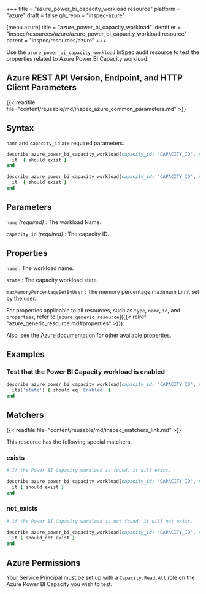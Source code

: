 +++
title = "azure_power_bi_capacity_workload resource"
platform = "azure"
draft = false
gh_repo = "inspec-azure"

[menu.azure]
title = "azure_power_bi_capacity_workload"
identifier = "inspec/resources/azure/azure_power_bi_capacity_workload resource"
parent = "inspec/resources/azure"
+++

Use the `azure_power_bi_capacity_workload` InSpec audit resource to test the properties related to Azure Power BI Capacity workload.

## Azure REST API Version, Endpoint, and HTTP Client Parameters

{{< readfile file="content/reusable/md/inspec_azure_common_parameters.md" >}}

## Syntax

`name` and `capacity_id` are required parameters.

```ruby
describe azure_power_bi_capacity_workload(capacity_id: 'CAPACITY_ID', name: 'WORKLOAD_NAME') do
  it  { should exist }
end
```

```ruby
describe azure_power_bi_capacity_workload(capacity_id: 'CAPACITY_ID', name: 'WORKLOAD_NAME')  do
  it  { should exist }
end
```

## Parameters

`name` _(required)_
: The workload Name.

`capacity_id` _(required)_
: The capacity ID.

## Properties

`name`
: The workload name.

`state`
: The capacity workload state.

`maxMemoryPercentageSetByUser`
: The memory percentage maximum Limit set by the user.

For properties applicable to all resources, such as `type`, `name`, `id`, and `properties`, refer to [`azure_generic_resource`]({{< relref "azure_generic_resource.md#properties" >}}).

Also, see the [Azure documentation](https://docs.microsoft.com/en-us/rest/api/power-bi/capacities/get-workload) for other available properties.

## Examples

### Test that the Power BI Capacity workload is enabled

```ruby
describe azure_power_bi_capacity_workload(capacity_id: 'CAPACITY_ID', name: 'WORKLOAD_NAME')  do
  its('state') { should eq 'Enabled' }
end
```

## Matchers

{{< readfile file="content/reusable/md/inspec_matchers_link.md" >}}

This resource has the following special matchers.

### exists

```ruby
# If the Power BI Capacity workload is found, it will exist.

describe azure_power_bi_capacity_workload(capacity_id: 'CAPACITY_ID', name: 'WORKLOAD_NAME')  do
  it { should exist }
end
```

### not_exists

```ruby
# if the Power BI Capacity workload is not found, it will not exist.

describe azure_power_bi_capacity_workload(capacity_id: 'CAPACITY_ID', name: 'WORKLOAD_NAME')  do
  it { should_not exist }
end
```

## Azure Permissions

Your [Service Principal](https://docs.microsoft.com/en-us/azure/azure-resource-manager/resource-group-create-service-principal-portal) must be set up with a `Capacity.Read.All` role on the Azure Power BI Capacity you wish to test.
